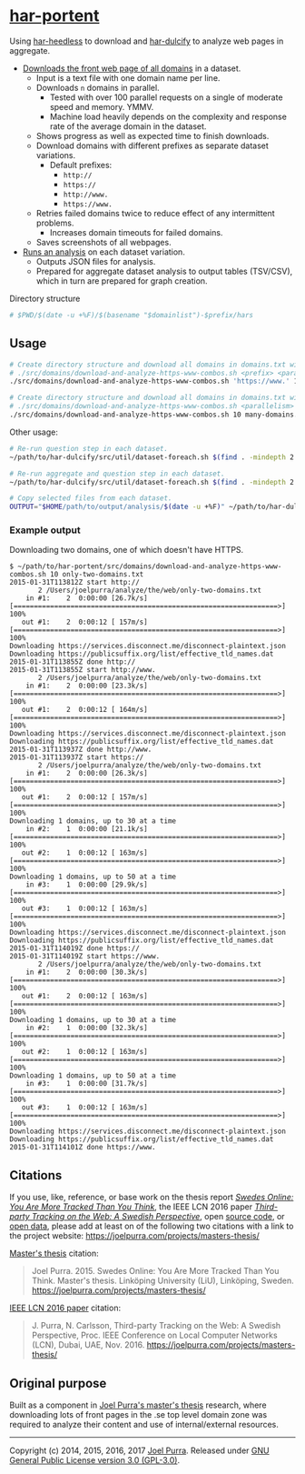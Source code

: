 # [har-portent](https://github.com/joelpurra/har-portent/)

Using [har-heedless](https://github.com/joelpurra/har-heedless/) to download and [har-dulcify](https://github.com/joelpurra/har-dulcify/) to analyze web pages in aggregate.


- [Downloads the front web page of all domains](https://github.com/joelpurra/har-heedless/) in a dataset.
  - Input is a text file with one domain name per line.
  - Downloads `n` domains in parallel.
    - Tested with over 100 parallel requests on a single of moderate speed and memory. YMMV.
    - Machine load heavily depends on the complexity and response rate of the average domain in the dataset.
  - Shows progress as well as expected time to finish downloads.
  - Download domains with different prefixes as separate dataset variations.
    - Default prefixes:
      - `http://`
      - `https://`
      - `http://www.`
      - `https://www.`
  - Retries failed domains twice to reduce effect of any intermittent problems.
    - Increases domain timeouts for failed domains.
  - Saves screenshots of all webpages.
- [Runs an analysis](https://github.com/joelpurra/har-dulcify/) on each dataset variation.
  - Outputs JSON files for analysis.
  - Prepared for aggregate dataset analysis to output tables (TSV/CSV), which in turn are prepared for graph creation.

Directory structure

```bash
# $PWD/$(date -u +%F)/$(basename "$domainlist")-$prefix/hars
```

## Usage

```bash
# Create directory structure and download all domains in domains.txt with a single prefix/variation.
# ./src/domains/download-and-analyze-https-www-combos.sh <prefix> <parallelism> <domainlists>
./src/domains/download-and-analyze-https-www-combos.sh 'https://www.' 10 many-domains.txt more-domains.txt 100k-se-domains.txt

# Create directory structure and download all domains in domains.txt with all four variations.
# ./src/domains/download-and-analyze-https-www-combos.sh <parallelism> <domainlists>
./src/domains/download-and-analyze-https-www-combos.sh 10 many-domains.txt more-domains.txt 100k-se-domains.txt
```

Other usage:

```bash
# Re-run question step in each dataset.
~/path/to/har-dulcify/src/util/dataset-foreach.sh $(find . -mindepth 2 -maxdepth 2 -type d) -- echo "--- Entering {} ---" '&&' ~/path/to/har-dulcify/src/one-shot/questions.sh

# Re-run aggregate and question step in each dataset.
~/path/to/har-dulcify/src/util/dataset-foreach.sh $(find . -mindepth 2 -maxdepth 2 -type d) -- echo "--- Entering {} ---" '&&' ~/path/to/har-dulcify/src/one-shot/aggregate.sh '&&' ~/path/to/har-dulcify/src/one-shot/questions.sh

# Copy selected files from each dataset.
OUTPUT="$HOME/path/to/output/analysis/$(date -u +%F)" ~/path/to/har-dulcify/src/util/dataset-query.sh $(find . -mindepth 2 -maxdepth 2 -type d) -- echo "--- Entering {} ---" '&&' 'T="$OUTPUT/$(basename "{}")"' '&&' echo '$T' '&&' mkdir -p '$T/' '&&' cp aggregate.disconnect.categories.organizations.json aggregates.analysis.json '*.log' 'failed*' google-gtm-ga-dc.aggregate.json origin-redirects.aggregate.json ratio-buckets.aggregate.json prepared.disconnect.services.analysis.json '$T/'
```

### Example output

Downloading two domains, one of which doesn't have HTTPS.

```text
$ ~/path/to/har-portent/src/domains/download-and-analyze-https-www-combos.sh 10 only-two-domains.txt
2015-01-31T113812Z start http://
       2 /Users/joelpurra/analyze/the/web/only-two-domains.txt
    in #1:    2  0:00:00 [26.7k/s] [=================================================================>] 100%
   out #1:    2  0:00:12 [ 157m/s] [=================================================================>] 100%
Downloading https://services.disconnect.me/disconnect-plaintext.json
Downloading https://publicsuffix.org/list/effective_tld_names.dat
2015-01-31T113855Z done http://
2015-01-31T113855Z start http://www.
       2 /Users/joelpurra/analyze/the/web/only-two-domains.txt
    in #1:    2  0:00:00 [23.3k/s] [=================================================================>] 100%
   out #1:    2  0:00:12 [ 164m/s] [=================================================================>] 100%
Downloading https://services.disconnect.me/disconnect-plaintext.json
Downloading https://publicsuffix.org/list/effective_tld_names.dat
2015-01-31T113937Z done http://www.
2015-01-31T113937Z start https://
       2 /Users/joelpurra/analyze/the/web/only-two-domains.txt
    in #1:    2  0:00:00 [26.3k/s] [=================================================================>] 100%
   out #1:    2  0:00:12 [ 157m/s] [=================================================================>] 100%
Downloading 1 domains, up to 30 at a time
    in #2:    1  0:00:00 [21.1k/s] [=================================================================>] 100%
   out #2:    1  0:00:12 [ 163m/s] [=================================================================>] 100%
Downloading 1 domains, up to 50 at a time
    in #3:    1  0:00:00 [29.9k/s] [=================================================================>] 100%
   out #3:    1  0:00:12 [ 163m/s] [=================================================================>] 100%
Downloading https://services.disconnect.me/disconnect-plaintext.json
Downloading https://publicsuffix.org/list/effective_tld_names.dat
2015-01-31T114019Z done https://
2015-01-31T114019Z start https://www.
       2 /Users/joelpurra/analyze/the/web/only-two-domains.txt
    in #1:    2  0:00:00 [30.3k/s] [=================================================================>] 100%
   out #1:    2  0:00:12 [ 163m/s] [=================================================================>] 100%
Downloading 1 domains, up to 30 at a time
    in #2:    1  0:00:00 [32.3k/s] [=================================================================>] 100%
   out #2:    1  0:00:12 [ 163m/s] [=================================================================>] 100%
Downloading 1 domains, up to 50 at a time
    in #3:    1  0:00:00 [31.7k/s] [=================================================================>] 100%
   out #3:    1  0:00:12 [ 163m/s] [=================================================================>] 100%
Downloading https://services.disconnect.me/disconnect-plaintext.json
Downloading https://publicsuffix.org/list/effective_tld_names.dat
2015-01-31T114101Z done https://www.
```



## Citations

If you use, like, reference, or base work on the thesis report [*Swedes Online: You Are More Tracked Than You Think*](https://joelpurra.com/projects/masters-thesis/#thesis), the IEEE LCN 2016 paper [*Third-party Tracking on the Web: A Swedish Perspective*](https://joelpurra.com/projects/masters-thesis/#ieee-lcn-2016), open [source code](https://joelpurra.com/projects/masters-thesis/#open-source), or [open data](https://joelpurra.com/projects/masters-thesis/#open-data), please add at least on of the following two citations with a link to the project website: https://joelpurra.com/projects/masters-thesis/

[Master's thesis](https://joelpurra.com/projects/masters-thesis/#thesis) citation:

> Joel Purra. 2015. Swedes Online: You Are More Tracked Than You Think. Master's thesis. Linköping University (LiU), Linköping, Sweden. https://joelpurra.com/projects/masters-thesis/


[IEEE LCN 2016 paper](https://joelpurra.com/projects/masters-thesis/#ieee-lcn-2016) citation:

> J. Purra, N. Carlsson, Third-party Tracking on the Web: A Swedish Perspective, Proc. IEEE Conference on Local Computer Networks (LCN), Dubai, UAE, Nov. 2016. https://joelpurra.com/projects/masters-thesis/



## Original purpose

Built as a component in [Joel Purra's master's thesis](http://joelpurra.com/projects/masters-thesis/) research, where downloading lots of front pages in the .se top level domain zone was required to analyze their content and use of internal/external resources.


---

Copyright (c) 2014, 2015, 2016, 2017 [Joel Purra](http://joelpurra.com/). Released under [GNU General Public License version 3.0 (GPL-3.0)](https://www.gnu.org/licenses/gpl.html).

